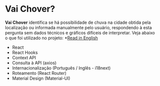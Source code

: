 # Vai Chover?

**Vai Chover** identifica se há possibilidade de chuva na cidade obtida pela localização ou informada manualmente pelo usuário, respondendo à esta pergunta sem dados técnicos e gráficos difíceis de interpretar. Veja abaixo o que foi utilizado no projeto: *[Read in English](README.md)

- React
- React Hooks
- Context API
- Consulta à API (axios)
- Internacionalização (Português / Inglês - i18next)
- Roteamento (React Router)
- Material Design (Material-UI)